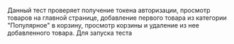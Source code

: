 Данный тест проверяет получение токена авторизации, просмотр товаров на главной странице, добавление первого товара из категории "Популярное" в корзину, просмотр корзины и удаление из нее добавленного товара.
Для запуска теста 